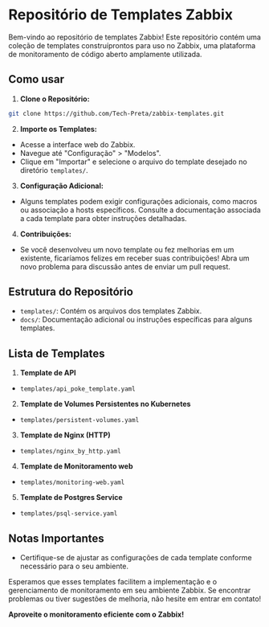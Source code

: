 # Repositório de Templates Zabbix

Bem-vindo ao repositório de templates Zabbix! Este repositório contém uma coleção de templates construíprontos para uso no Zabbix, uma plataforma de monitoramento de código aberto amplamente utilizada.
## Como usar 
1. **Clone o Repositório:** 

```bash
git clone https://github.com/Tech-Preta/zabbix-templates.git
``` 
2. **Importe os Templates:** 
- Acesse a interface web do Zabbix.
- Navegue até "Configuração" > "Modelos". 
- Clique em "Importar" e selecione o arquivo do template desejado no diretório `templates/`. 
3. **Configuração Adicional:** 
- Alguns templates podem exigir configurações adicionais, como macros ou associação a hosts específicos. Consulte a documentação associada a cada template para obter instruções detalhadas. 
4. **Contribuições:** 
- Se você desenvolveu um novo template ou fez melhorias em um existente, ficaríamos felizes em receber suas contribuições! Abra um novo problema para discussão antes de enviar um pull request.
## Estrutura do Repositório 
- `templates/`: Contém os arquivos dos templates Zabbix. 
- `docs/`: Documentação adicional ou instruções específicas para alguns templates. 
## Lista de Templates 
1. **Template de API**  
- `templates/api_poke_template.yaml` 
2. **Template de Volumes Persistentes no Kubernetes**  
- `templates/persistent-volumes.yaml` 
3. **Template de Nginx (HTTP)**  
- `templates/nginx_by_http.yaml` 
4. **Template de Monitoramento web**  
- `templates/monitoring-web.yaml` 
5. **Template de Postgres Service**  
- `templates/psql-service.yaml`
## Notas Importantes
- Certifique-se de ajustar as configurações de cada template conforme necessário para o seu ambiente.

Esperamos que esses templates facilitem a implementação e o gerenciamento de monitoramento em seu ambiente Zabbix. Se encontrar problemas ou tiver sugestões de melhoria, não hesite em entrar em contato!

**Aproveite o monitoramento eficiente com o Zabbix!**
